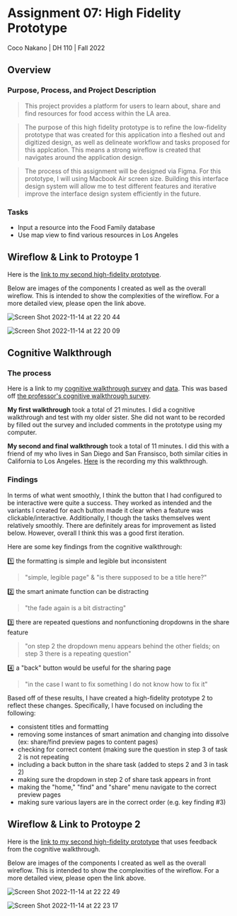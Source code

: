 # Assignment 07: High Fidelity Prototype

Coco Nakano | DH 110 | Fall 2022

## Overview

### Purpose, Process, and Project Description

>This project provides a platform for users to learn about, share and find resources for food access within the LA area.

>The purpose of this high fidelity prototype is to refine the low-fidelity prototype that was created for this application into a fleshed out and digitized design, as well as delineate workflow and tasks proposed for this applcation. This means a strong wireflow is created that navigates around the application design. 

>The process of this assignment will be designed via Figma. For this prototype, I will using Macbook Air screen size. Building this interface design system will allow me to test different features and iterative improve the interface design system efficiently in the future.

### Tasks

* Input a resource into the Food Family database
* Use map view to find various resources in Los Angeles

## Wireflow & Link to Protoype 1

Here is the [link to my second high-fidelity prototype](https://www.figma.com/file/sfS7CJPRwvyrR1QLqUeU1W/High-Fidelity-Prototype-1?node-id=0%3A1).

Below are images of the components I created as well as the overall wireflow. This is intended to show the complexities of the wireflow. For a more detailed view, please open the link above.

![Screen Shot 2022-11-14 at 22 20 44](https://user-images.githubusercontent.com/56706104/201841995-6fcaccb1-8dfd-4124-a739-04fbae478f35.png)

![Screen Shot 2022-11-14 at 22 20 09](https://user-images.githubusercontent.com/56706104/201841980-99d7956b-230c-4036-8153-fe4096e132cb.png)



## Cognitive Walkthrough

### The process

Here is a link to my [cognitive walkthrough survey](https://docs.google.com/forms/d/e/1FAIpQLSdy_9Cg3VQ-1iQoYRd2b1rSWAE2TJiLzYCdv7RYGPSXo8LrcA/viewform?usp=sharing) and [data](https://docs.google.com/spreadsheets/d/1Wt6WjFowZKrOqBCE38JoL4DOOtFUNv9BlrJLUR_4b_8/edit?usp=sharing). This was based off [the professor's cognitive walkthrough survey](https://docs.google.com/forms/d/e/1FAIpQLScqsfs4MN6LgdE-k8MHP_6bLJD7Xf0Gaou68dTnNQ7GQczfFQ/viewform). 

**My first walkthrough** took a total of 21 minutes. I did a cognitive walkthrough and test with my older sister. She did not want to be recorded by filled out the survey and included comments in the prototype using my computer.


**My second and final walkthrough** took a total of 11 minutes. I did this with a friend of my who lives in San Diego and San Fransisco, both similar cities in California to Los Angeles. [Here](https://drive.google.com/file/d/1s1uaAeHOiY-6_uKbsBDhgu3on8yA3qkU/view?usp=sharing) is the recording my this walkthrough.

### Findings

In terms of what went smoothly, I think the button that I had configured to be interactive were quite a success. They worked as intended and the variants I created for each button made it clear when a feature was clickable/interactive. Additionally, I though the tasks themselves went relatively smoothly. There are definitely areas for improvement as listed below. However, overall I think this was a good first iteration.

Here are some key findings from the cognitive walkthrough:

:one: the formatting is simple and legible but inconsistent
> "simple, legible page" & "is there supposed to be a title here?"

:two: the smart animate function can be distracting
> "the fade again is a bit distracting"

:three: there are repeated questions and nonfunctioning dropdowns in the share feature
> "on step 2 the dropdown menu appears behind the other fields; on step 3 there is a repeating question"

:four: a "back" button would be useful for the sharing page
>  "in the case I want to fix something I do not know how to fix it"

Based off of these results, I have created a high-fidelity prototype 2 to reflect these changes. Specifically, I have focused on including the following:

* consistent titles and formatting
* removing some instances of smart animation and changing into dissolve (ex: share/find preview pages to content pages)
* checking for correct content (making sure the question in step 3 of task 2 is not repeating
* including a back button in the share task (added to steps 2 and 3 in task 2)
* making sure the dropdown in step 2 of share task appears in front
* making the "home," "find" and "share" menu navigate to the correct preview pages
* making sure various layers are in the correct order (e.g. key finding #3)

## Wireflow & Link to Protoype 2

Here is the [link to my second high-fidelity prototype](https://www.figma.com/file/K7TmH3aUWoYi9ccKgiVmu4/High-Fidelity-Prototype-2?node-id=0%3A1&t=gwTXpDfbQOfo4zSX-1) that uses feedback from the cognitive walkthrough.

Below are images of the components I created as well as the overall wireflow. This is intended to show the complexities of the wireflow. For a more detailed view, please open the link above.

![Screen Shot 2022-11-14 at 22 22 49](https://user-images.githubusercontent.com/56706104/201842407-fff85436-1c16-4bb8-a796-3ebc3a6aa0ba.png)

![Screen Shot 2022-11-14 at 22 23 17](https://user-images.githubusercontent.com/56706104/201842417-08eb13f0-ebbf-443f-b556-9e7d7ff44023.png)

